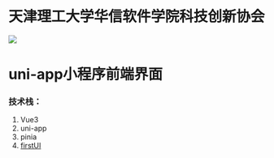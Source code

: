 # 天津理工大学华信软件学院科技创新协会
![](https://avatars.githubusercontent.com/u/112747103?s=200&v=4)
# uni-app小程序前端界面
### 技术栈：
1. Vue3
2. uni-app
3. pinia
4. [firstUI](https://doc.firstui.cn/docs/js/request.html)